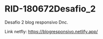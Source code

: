 # RID-180672Desafio_2

Desafio 2 blog responsivo Dnc.

Link netfly: https://blogresponsivo.netlify.app/